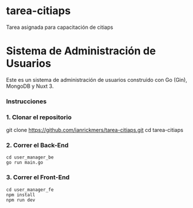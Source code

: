 # tarea-citiaps
Tarea asignada para capacitación de citiaps

# Sistema de Administración de Usuarios

Este es un sistema de administración de usuarios construido con Go (Gin), MongoDB y Nuxt 3.

### Instrucciones

### 1. Clonar el repositorio

git clone https://github.com/ianrickmers/tarea-citiaps.git
cd tarea-citiaps

### 2. Correr el Back-End

```
cd user_manager_be
go run main.go
```

### 3. Correr el Front-End

```
cd user_manager_fe
npm install
npm run dev
```